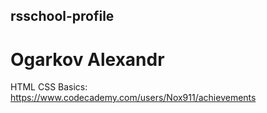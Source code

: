 ## rsschool-profile

# Ogarkov Alexandr

HTML CSS Basics: https://www.codecademy.com/users/Nox911/achievements
